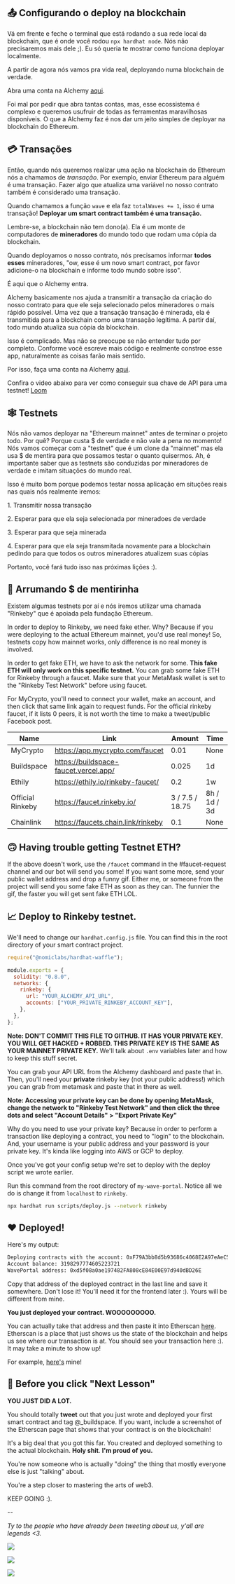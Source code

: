 📤 Configurando o deploy na blockchain
-----------------------------------------

Vá em frente e feche o terminal que está rodando a sua rede local da blockchain, que é onde você rodou `npx hardhat node`. Nós não precisaremos mais dele ;). Eu só queria te mostrar como funciona deployar localmente.

A partir de agora nós vamos pra vida real, deployando numa blockchain de verdade. 

Abra uma conta na Alchemy [aqui](https://alchemy.com/?r=b93d1f12b8828a57).

Foi mal por pedir que abra tantas contas, mas, esse ecossistema é complexo e queremos usufruir de todas as ferramentas maravilhosas disponíveis. O que a Alchemy faz é nos dar um jeito simples de deployar na blockchain do Ethereum.

💳 Transações
---------------

Então, quando nós queremos realizar uma ação na blockchain do Ethereum nós a chamamos de *transação*. Por exemplo, enviar Ethereum para alguém é uma transação. Fazer algo que atualiza uma variável no nosso contrato também é considerado uma transação.

Quando chamamos a função `wave` e ela faz `totalWaves += 1`, isso é uma transação! **Deployar um smart contract também é uma transação.**

Lembre-se, a blockchain não tem dono(a). Ela é um monte de computadores de **mineradores** do mundo todo que rodam uma cópia da blockchain.

Quando deployamos o nosso contrato, nós precisamos informar **todos esses** mineradores, "ow, esse é um novo smart contract, por favor adicione-o na blockchain e informe todo mundo sobre isso".

É aqui que o Alchemy entra.

Alchemy basicamente nos ajuda a transmitir a transação da criação do nosso contrato para que ele seja selecionado pelos mineradores o mais rápido possível. Uma vez que a transação transação é minerada, ela é transmitida para a blockchain como uma transação legítima. A partir daí, todo mundo atualiza sua cópia da blockchain.

Isso é complicado. Mas não se preocupe se não entender tudo por completo. Conforme você escreve mais código e realmente constroe esse app, naturalmente as coisas farão mais sentido. 

Por isso, faça uma conta na Alchemy [aqui](https://alchemy.com/?r=b93d1f12b8828a57).

Confira o video abaixo para ver como conseguir sua chave de API para uma testnet!
[Loom](https://www.loom.com/share/21aa1d64ea634c0c9da8fc5faaf24283)

🕸️ Testnets
------------

Nós não vamos deployar na "Ethereum mainnet" antes de terminar o projeto todo. Por quê? Porque custa $ de verdade e não vale a pena no momento! Nós vamos começar com a "testnet" que é um clone da "mainnet" mas ela usa $ de mentira para que possamos testar o quanto quisermos. Ah, é importante saber que as testnets são conduzidas por mineradores de verdade e imitam situações do mundo real.

Isso é muito bom porque podemos testar nossa aplicação em situções reais nas quais nós realmente iremos:

1\. Transmitir nossa transação

2\. Esperar para que ela seja selecionada por mineradoes de verdade

3\. Esperar para que seja minerada

4\. Esperar para que ela seja transmitada novamente para a blockchain pedindo para que todos os outros mineradores atualizem suas cópias

Portanto, você fará tudo isso nas próximas lições :).


🤑 Arrumando $ de mentirinha
------------------------

Existem algumas testnets por aí e nós iremos utilizar uma chamada "Rinkeby" que é apoiada pela fundação Ethereum.

In order to deploy to Rinkeby, we need fake ether. Why? Because if you were deploying to the actual Ethereum mainnet, you'd use real money! So, testnets copy how mainnet works, only difference is no real money is involved.

In order to get fake ETH, we have to ask the network for some. **This fake ETH will only work on this specific testnet.** You can grab some fake ETH for Rinkeby through a faucet. Make sure that your MetaMask wallet is set to the "Rinkeby Test Network" before using faucet.

For MyCrypto, you'll need to connect your wallet, make an account, and then click that same link again to request funds. For the official rinkeby faucet, if it lists 0 peers, it is not worth the time to make a tweet/public Facebook post.

| Name             | Link                                  | Amount          | Time         |
| ---------------- | ------------------------------------- | --------------- | ------------ |
| MyCrypto         | https://app.mycrypto.com/faucet       | 0.01            | None         |
| Buildspace       | https://buildspace-faucet.vercel.app/ | 0.025           | 1d           |
| Ethily           | https://ethily.io/rinkeby-faucet/     | 0.2             | 1w           |
| Official Rinkeby | https://faucet.rinkeby.io/            | 3 / 7.5 / 18.75 | 8h / 1d / 3d |
| Chainlink        | https://faucets.chain.link/rinkeby    | 0.1             | None         |


🙃 Having trouble getting Testnet ETH?
-----------------------------------

If the above doesn't work, use the `/faucet` command in the #faucet-request channel and our bot will send you some! If you want some more, send your public wallet address and drop a funny gif. Either me, or someone from the project will send you some fake ETH as soon as they can. The funnier the gif, the faster you will get sent fake ETH LOL.

📈 Deploy to Rinkeby testnet.
---------------------------------

We'll need to change our `hardhat.config.js` file. You can find this in the root directory of your smart contract project.

```javascript
require("@nomiclabs/hardhat-waffle");

module.exports = {
  solidity: "0.8.0",
  networks: {
    rinkeby: {
      url: "YOUR_ALCHEMY_API_URL",
      accounts: ["YOUR_PRIVATE_RINKEBY_ACCOUNT_KEY"],
    },
  },
};
```

**Note: DON'T COMMIT THIS FILE TO GITHUB. IT HAS YOUR PRIVATE KEY. YOU WILL GET HACKED + ROBBED. THIS PRIVATE KEY IS THE SAME AS YOUR MAINNET PRIVATE KEY.** We'll talk about `.env` variables later and how to keep this stuff secret.

You can grab your API URL from the Alchemy dashboard and paste that in. Then, you'll need your **private** rinkeby key (not your public address!) which you can grab from metamask and paste that in there as well.

**Note: Accessing your private key can be done by opening MetaMask, change the network to "Rinkeby Test Network" and then click the three dots and select "Account Details" > "Export Private Key"**

Why do you need to use your private key? Because in order to perform a transaction like deploying a contract, you need to "login" to the blockchain. And, your username is your public address and your password is your private key. It's kinda like logging into AWS or GCP to deploy.

Once you've got your config setup we're set to deploy with the deploy script we wrote earlier.

Run this command from the root directory of `my-wave-portal`. Notice all we do is change it from `localhost` to `rinkeby`.

```bash
npx hardhat run scripts/deploy.js --network rinkeby
```

❤️ Deployed! 
-------------

Here's my output:

```bash
Deploying contracts with the account: 0xF79A3bb8d5b93686c4068E2A97eAeC5fE4843E7D
Account balance: 3198297774605223721
WavePortal address: 0xd5f08a0ae197482FA808cE84E00E97d940dBD26E
```

Copy that address of the deployed contract in the last line and save it somewhere. Don't lose it! You'll need it for the frontend later :). Yours will be different from mine.

**You just deployed your contract. WOOOOOOOOO.**

You can actually take that address and then paste it into Etherscan [here](https://rinkeby.etherscan.io/). Etherscan is a place that just shows us the state of the blockchain and helps us see where our transaction is at. You should see your transaction here :). It may take a minute to show up!

For example, [here's](https://rinkeby.etherscan.io/address/0xd5f08a0ae197482FA808cE84E00E97d940dBD26E) mine!

🚨 Before you click "Next Lesson"
---------------------------------

**YOU JUST DID A LOT.**

You should totally **tweet** out that you just wrote and deployed your first smart contract and tag @_buildspace. If you want, include a screenshot of the Etherscan page that shows that your contract is on the blockchain!

It's a big deal that you got this far. You created and deployed something to the actual blockchain. **Holy shit**. **I'm proud of you.**

You're now someone who is actually "doing" the thing that mostly everyone else is just "talking" about.

You're a step closer to mastering the arts of web3.

KEEP GOING :).

--

*Ty to the people who have already been tweeting about us, y'all are legends <3.*

![](https://i.imgur.com/1lMrpFh.png)

![](https://i.imgur.com/W9Xcn4A.png)

![](https://i.imgur.com/k3lJlls.png)
